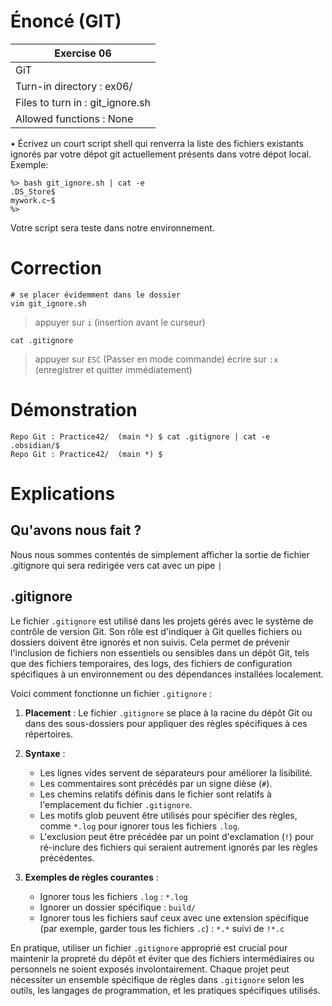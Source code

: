 # Énoncé (GIT)

| Exercise 06                      |
| -------------------------------- |
| GiT                              |
| Turn-in directory : ex06/        |
| Files to turn in : git_ignore.sh |
| Allowed functions : None         |
• Écrivez un court script shell qui renverra la liste des fichiers existants ignorés par
votre dépot git actuellement présents dans votre dépot local. Exemple:
```console
%> bash git_ignore.sh | cat -e
.DS_Store$
mywork.c~$
%>
```
Votre script sera teste dans notre environnement.


# Correction

```
# se placer évidemment dans le dossier
vim git_ignore.sh
```

> appuyer sur `i` (insertion avant le curseur)
```vim
cat .gitignore
```
> appuyer sur `ESC` (Passer en mode commande)
> écrire sur `:x` (enregistrer et quitter immédiatement)


# Démonstration

```
Repo Git : Practice42/  (main *) $ cat .gitignore | cat -e
.obsidian/$
Repo Git : Practice42/  (main *) $
```


# Explications

## Qu'avons nous fait ?

Nous nous sommes contentés de simplement afficher la sortie de fichier .gitignore qui sera redirigée vers cat avec un pipe `|`

## .gitignore

Le fichier `.gitignore` est utilisé dans les projets gérés avec le système de contrôle de version Git. Son rôle est d'indiquer à Git quelles fichiers ou dossiers doivent être ignorés et non suivis. Cela permet de prévenir l'inclusion de fichiers non essentiels ou sensibles dans un dépôt Git, tels que des fichiers temporaires, des logs, des fichiers de configuration spécifiques à un environnement ou des dépendances installées localement.

Voici comment fonctionne un fichier `.gitignore` :

1. **Placement** : Le fichier `.gitignore` se place à la racine du dépôt Git ou dans des sous-dossiers pour appliquer des règles spécifiques à ces répertoires.
2. **Syntaxe** :
   - Les lignes vides servent de séparateurs pour améliorer la lisibilité.
   - Les commentaires sont précédés par un signe dièse (`#`).
   - Les chemins relatifs définis dans le fichier sont relatifs à l'emplacement du fichier `.gitignore`.
   - Les motifs glob peuvent être utilisés pour spécifier des règles, comme `*.log` pour ignorer tous les fichiers `.log`.
   - L'exclusion peut être précédée par un point d'exclamation (`!`) pour ré-inclure des fichiers qui seraient autrement ignorés par les règles précédentes.

3. **Exemples de règles courantes** :
   - Ignorer tous les fichiers `.log` : `*.log`
   - Ignorer un dossier spécifique : `build/`
   - Ignorer tous les fichiers sauf ceux avec une extension spécifique (par exemple, garder tous les fichiers `.c`) : `*.*` suivi de `!*.c`

En pratique, utiliser un fichier `.gitignore` approprié est crucial pour maintenir la propreté du dépôt et éviter que des fichiers intermédiaires ou personnels ne soient exposés involontairement. Chaque projet peut nécessiter un ensemble spécifique de règles dans `.gitignore` selon les outils, les langages de programmation, et les pratiques spécifiques utilisés.